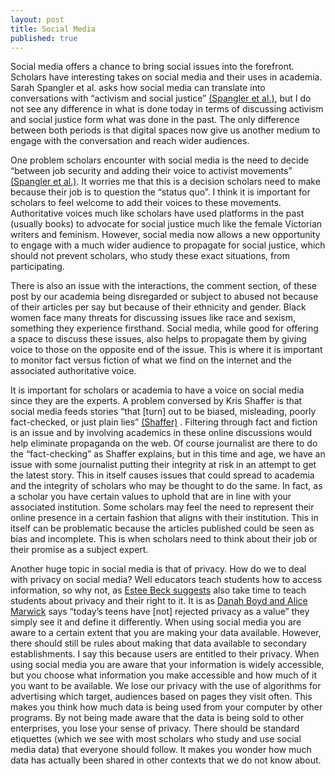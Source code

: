 ```yaml
---
layout: post
title: Social Media
published: true
---
```


Social media offers a chance to bring social issues into the forefront. Scholars have interesting takes on social media and their uses in academia. Sarah Spangler et al. asks how social media can  translate into conversations with “activism and social justice” [(Spangler et al.)](http://mediacommons.futureofthebook.org/question/what-relationship-does-digital-humanitiesacademy-have-social-media-activist-movements), but I do not see any difference in what is done today in terms of discussing activism and social justice form what was done in the past. The only difference between both periods is that digital spaces now give us another medium to engage with the conversation and reach wider audiences. 

One problem scholars encounter with social media is the need to decide “between job security and adding their voice to activist movements” [(Spangler et al.)](http://mediacommons.futureofthebook.org/question/what-relationship-does-digital-humanitiesacademy-have-social-media-activist-movements). It worries me that this is a decision scholars need to make because their job is to question the “status quo”. I think it is important for scholars to feel welcome to add their voices to these movements. Authoritative voices much like scholars have used platforms in the past (usually books) to advocate for social justice much like the female Victorian writers and feminism. However, social media now allows a new opportunity to engage with a much wider audience to propagate for social justice, which should not prevent scholars, who study these exact situations, from participating.  

There is also an issue with the interactions, the comment section, of these post by our academia being disregarded or subject to abused not because of their articles per say but because of their ethnicity and gender. Black women face many threats for discussing issues like race and sexism, something they experience firsthand. Social media, while good for offering a space to discuss these issues, also helps to propagate them by giving voice to those on the opposite end of the issue. This is where it is important to monitor fact versus fiction of what we find on the internet and the associated authoritative voice. 

It is important for scholars or academia to have a voice on social media since they are the experts. A problem conversed by Kris Shaffer is that social media feeds stories “that [turn] out to be biased, misleading, poorly fact-checked, or just plain lies” [(Shaffer)]( https://pushpullfork.com/getting-started-fighting-internet-propaganda/) . Filtering through fact and fiction is an issue and by involving academics in these online discussions would help eliminate propaganda on the web. Of course journalist are there to do the “fact-checking” as Shaffer explains, but in this time and age, we have an issue with some journalist putting their integrity at risk in an attempt to get the latest story. This in itself causes issues that could spread to academia and the integrity of scholars who may be thought to do the same. In fact, as a scholar you have certain values to uphold that are in line with your associated institution. Some scholars may feel the need to represent their online presence in a certain fashion that aligns with their institution. This in itself can be problematic because the articles published could be seen as bias and incomplete. This is when scholars need to think about their job or their promise as a subject expert.

Another huge topic in social media is that of privacy. How do we to deal with privacy on social media? Well educators teach students how to access information, so why not, as [Estee Beck suggests]( http://www.digitalpedagogylab.com/hybridped/breaking-facebook-untethering-ideological-freight-online-surveillance/
) also take time to teach students about privacy and their right to it. It is as [Danah Boyd and Alice Marwick](https://papers.ssrn.com/sol3/papers.cfm?abstract_id=1925128
) says “today’s teens have [not] rejected privacy as a value” they simply see it and define it differently. 
When using social media you are aware to a certain extent that you are making your data available. However, there should still be rules about making that data available to secondary establishments. I say this because users are entitled to their privacy. When using social media you are aware that your information is widely accessible, but you choose what information you make accessible and how much of it you want to be available. We lose our privacy with the use of algorithms for advertising which target, audiences based on pages they visit often. This makes you think how much data is being used from your computer by other programs. By not being made aware that the data is being sold to other enterprises, you lose your sense of privacy. There should be standard etiquettes (which we see with most scholars who study and use social media data) that everyone should follow. It makes you wonder how much data has actually been shared in other contexts that we do not know about. 
